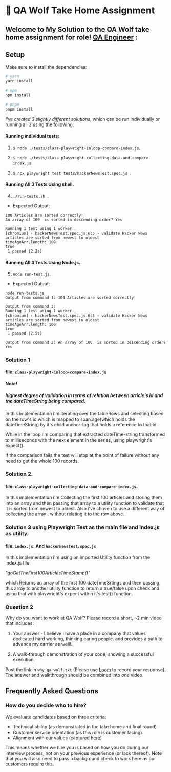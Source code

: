 # 🐺 QA Wolf Take Home Assignment

 
## Welcome to My Solution to the QA Wolf take home assignment for role! [QA Engineer](https://www.notion.so/qawolf/QA-Wolf-QA-Engineer-Remote-156203a1e476459ea5e6ffca972d0efe) :

## Setup

Make sure to install the dependencies:

```bash
# yarn
yarn install

# npm
npm install

# pnpm
pnpm install 
```

_I've created 3 slightly different solutions_, which can be run individually or running all 3 using the following:

#### Running individual tests:

1. `$ node ./tests/class-playwright-inloop-compare-index.js`.

2. `$ node ./tests/class-playwright-collecting-data-and-compare-index.js`.

3. `$ npx playwright test tests/hackerNewsTest.spec.js `.

#### Running All 3 Tests Using shell. 
4. `./run-tests.sh `. 

 - Expected Output:
 ```
100 Articles are sorted correctly!
An array of 100  is sorted in descending order? Yes

Running 1 test using 1 worker
[chromium] › hackerNewsTest.spec.js:6:5 › validate Hacker News articles are sorted from newest to oldest
timeAgoArr.length: 100
true
  1 passed (2.2s)

 ```

#### Running All 3 Tests Using Node.js.
5.  `node run-test.js`.

 - Expected Output:
 ```
node run-tests.js
Output from command 1: 100 Articles are sorted correctly!

Output from command 3: 
Running 1 test using 1 worker
[chromium] › hackerNewsTest.spec.js:6:5 › validate Hacker News articles are sorted from newest to oldest
timeAgoArr.length: 100
true
  1 passed (2.5s)

Output from command 2: An array of 100  is sorted in descending order? Yes

 ```


### Solution 1 
#### file: `class-playwright-inloop-compare-index.js`
#### Note! 
##### highest degree of validation in terms of relation between article's id and the dateTimeString being compared.


In this implementation i'm iterating over the tableRows and selecting 
based on the row's id which is mapped to span.age(which holds the dateTimeString) by it's child anchor-tag that holds a reference to that id.

While in the loop i'm comparing that extracted dateTime-string transformed to milliseconds with the next element in the series, using playwright's expect(). 

If the comparison fails the test will stop at the point of failure without any need to get the whole 100 records. 

### Solution 2.
#### file: `class-playwright-collecting-data-and-compare-index.js`.


In this implementation i'm Collecting the first 100 articles
and storing them into an array and then passing that array to a utility function to validate that it is sorted from newest to oldest.
Also i've chosen to use a different way of collecting the array . without relating it to the row above.


### Solution 3 using Playwright Test as the main file and index.js as utility.
#### file: `index.js`. And `hackerNewsTest.spec.js`


In this implementation i'm using an imported Utility function  from the index.js file

  _"goGetTheFirst100ArticlesTimeStamp()"_


which Returns an array of the first 100 dateTimeSrtings and then passing this array to 
another utility function to return a true/false upon check and using that with playwright's expect within it's test() function. 

### Question 2

Why do you want to work at QA Wolf? Please record a short, ~2 min video that includes:

1. Your answer -
   I believe i have a place in a company that values dedicated hard working, thinking caring people. 
   and provides a path to advance my carrier as well!.

2. A walk-through demonstration of your code, showing a successful execution

Post the link in `why_qa_wolf.txt` (Please use [Loom](https://www.loom.com) to record your response). The answer and walkthrough should be combined into *one* video.

## Frequently Asked Questions



### How do you decide who to hire?

We evaluate candidates based on three criteria:

- Technical ability (as demonstrated in the take home and final round)
- Customer service orientation (as this role is customer facing)
- Alignment with our values (captured [here](https://www.notion.so/qawolf/QA-Wolf-QA-Engineer-Remote-156203a1e476459ea5e6ffca972d0efe))

This means whether we hire you is based on how you do during our interview process, not on your previous experience (or lack thereof). Note that you will also need to pass a background check to work here as our customers require this.


